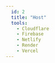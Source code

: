 ```yaml
---
  id: 2
  title: "Host"
  tools:
    - Cloudflare
    - Firebase
    - Netlify
    - Render
    - Vercel
---
```

